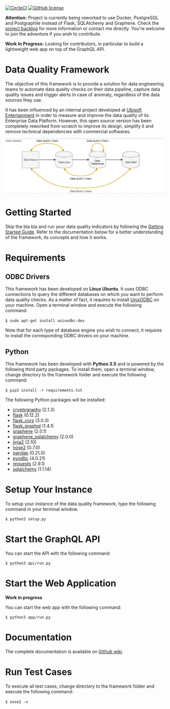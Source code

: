 [![CircleCI](https://img.shields.io/circleci/project/github/RedSparr0w/node-csgo-parser.svg?style=flat-square)](https://github.com/alexisrolland/data-quality)
[![GitHub license](https://img.shields.io/github/license/alexisrolland/data-quality.svg?style=flat-square)](https://github.com/alexisrolland/data-quality/blob/master/LICENSE)

**Attention:** Project is currently being reworked to use Docker, PostgreSQL and Postgraphile instead of Flask, SQLAlchemy and Graphene. Check the [project backlog](https://github.com/alexisrolland/data-quality/projects/1) for more information or contact me directly. You're welcome to join the adventure if you wish to contribute.

**Work In Progress:** Looking for contributors, in particular to build a lightweight web app on top of the GraphQL API.

# Data Quality Framework
The objective of this framework is to provide a solution for data engineering teams to automate data quality checks on their data pipeline, capture data quality issues and trigger alerts in case of anomaly, regardless of the data sources they use.

It has been influenced by an internal project developed at [Ubisoft Entertainment](https://www.ubisoft.com) in order to measure and improve the data quality of its Enterprise Data Platform. However, this open source version has been completely reworked from scratch to improve its design, simplify it and remove technical dependencies with commercial softwares.

![Data pipeline](/doc/data_pipeline.png)

# Getting Started
Skip the bla bla and run your data quality indicators by following the [Getting Started Guide](https://github.com/alexisrolland/data-quality/wiki/Getting-Started). Refer to the documentation below for a better understanding of the framework, its concepts and how it works.

# Requirements
## ODBC Drivers
This framework has been developed on **Linux Ubuntu**. It uses ODBC connections to query the different databases on which you want to perform data quality checks. As a matter of fact, it requires to install [UnixODBC](http://www.unixodbc.org/) on your machine. Open a terminal window and execute the following command:

`$ sudo apt-get install unixodbc-dev`

Note that for each type of database engine you wish to connect, it requires to install the corresponding ODBC drivers on your machine.

## Python
This framework has been developed with **Python 3.5** and is powered by the following third party packages. To install them, open a terminal window, change directory to the framework folder and execute the following command:

`$ pip3 install -r requirements.txt`

The following Python packages will be installed:
* [cryptography](https://cryptography.io) (2.1.3)
* [flask](http://flask.pocoo.org) (0.12.2)
* [flask_cors](http://flask-cors.readthedocs.io) (3.0.3)
* [flask_graphql](https://pypi.python.org/pypi/Flask-GraphQL) (1.4.1)
* [graphene](http://graphene-python.org/) (2.0.1)
* [graphene_sqlalchemy](https://pypi.python.org/pypi/graphene-sqlalchemy/2.0.0) (2.0.0)
* [jinja2](https://pypi.python.org/pypi/Jinja2) (2.10)
* [nose2](http://nose2.readthedocs.io) (0.7.0)
* [pandas](http://pandas.pydata.org) (0.21.0)
* [pyodbc](https://github.com/mkleehammer/pyodbc) (4.0.21)
* [requests](http://docs.python-requests.org) (2.9.1)
* [sqlalchemy](https://www.sqlalchemy.org) (1.1.14)

# Setup Your Instance
To setup your instance of the data quality framework, type the following command in your terminal window.

```shellsession
$ python3 setup.py
```

# Start the GraphQL API
You can start the API with the following command:

```shellsession
$ python3 api/run.py
```

# Start the Web Application
**Work in progress**

You can start the web app with the following command:

```shellsession
$ python3 app/run.py
```

# Documentation
The complete documentation is available on [Github wiki](https://github.com/alexisrolland/data-quality/wiki).

# Run Test Cases
To execute all test cases, change directory to the framework folder and execute the following command:

`$ nose2 -v`
